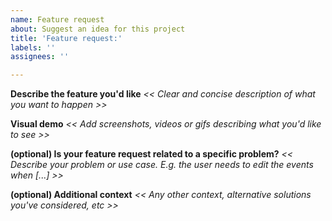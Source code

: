 ```yaml
---
name: Feature request
about: Suggest an idea for this project
title: 'Feature request:'
labels: ''
assignees: ''

---
```


**Describe the feature you'd like**
_<< Clear and concise description of what you want to happen >>_

**Visual demo**
_<< Add screenshots, videos or gifs describing what you'd like to see >>_

**(optional) Is your feature request related to a specific problem?**
_<< Describe your problem or use case. E.g. the user needs to edit the events when [...] >>_

**(optional) Additional context**
_<< Any other context, alternative solutions you've considered, etc >>_
